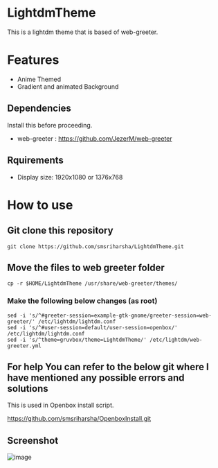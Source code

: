 # LightdmTheme
 This is a lightdm theme that is based of web-greeter. 

# Features
 - Anime Themed
 - Gradient and animated Background
 ## Dependencies
 Install this before proceeding.

 - web-greeter : https://github.com/JezerM/web-greeter

 ## Rquirements
 - Display size: 1920x1080 or 1376x768
 # How to use
 ## Git clone this repository
 ```
 git clone https://github.com/smsriharsha/LightdmTheme.git
 ```
## Move the files to web greeter folder
```
cp -r $HOME/LightdmTheme /usr/share/web-greeter/themes/
```
### Make the following below changes (as root)
```
sed -i 's/^#greeter-session=example-gtk-gnome/greeter-session=web-greeter/' /etc/lightdm/lightdm.conf
sed -i 's/^#user-session=default/user-session=openbox/' /etc/lightdm/lightdm.conf
sed -i 's/^theme=gruvbox/theme=LightdmTheme/' /etc/lightdm/web-greeter.yml
```

## For help You can refer to the below git where I have mentioned any possible errors and solutions
 
 This is used in Openbox install script.
 
 https://github.com/smsriharsha/OpenboxInstall.git
 
## Screenshot

![image](https://user-images.githubusercontent.com/23277835/159974091-ce13fe29-edfa-4d3e-9b0c-3c86add4a830.png)



